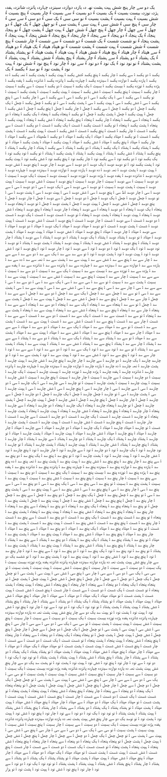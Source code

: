 یک 
دو
سے
چار
پنچ
شش
ہپت
ہشت
نھہ
دہ
یازدہ
دوازدہ
سینزدہ
چہاردہ
پانزدہ
شانزدہ
ہفدہ
ہژدہ
نوزدہ
بیست
بسیت ءُ یک
بسیت ءُ دو
بسیت ءُ سے
بسیت ءُ چار
بسیت ءُ پنچ
بسیت ءُ شش
بسیت ءُ ہپت
بسیت ءُ ہشت
بسیت ءُ نو
سی
سی ءُ یک
سی ءُ دو
سی ءُ سے
سی ءُ چار
سی ءُ پنچ
سی ءُ شش
سی ءُ ہپت
سی ءُ ہشت
سی ءُ نو
چھل
چھل ءُ یک
چھل ءُ دو
چھل ءُ سے
چھل ءُ چار
چھل ءُ پنچ
چھل ءُ شش
چھل ءُ ہپت
چھل ءُ ہشت
چھل ءُ نو
پنجاہ
پنجاہ ءُ یک
پنجاہ ءُ دو
پنجاہ ءُ سے
پنجاہ ءُ چار
پنجاہ ءُ پنچ
پنجاہ ءُ شش
پنجاہ ءُ ہپت
پنجاہ ءُ ہشت
پنجاہ ءُ نو
شست
شست ءُ یک 
شست ءُ دو
شست ءُ سے
شست ءُ چار
شست ءُ پنچ
شست ءُ شش
شست ءُ ہپت
شست ءُ ہشت
شست ءُ نو
ھپتاد
ھپتاد ءُ یک 
ھپتاد ءُ دو
ھپتاد ءُ سے
ھپتاد ءُ چار
ھپتاد ءُ پنچ
ھپتاد ءُ شش
ھپتاد ءُ ہپت
ھپتاد ءُ ہشت
ھپتاد ءُ نو 
ہشتاد 
ہشتاد ءُ یک 
ہشتاد ءُ دو
ہشتاد ءُ سے
ہشتاد ءُ چار
ہشتاد ءُ پنچ
ہشتاد ءُ شش
ہشتاد ءُ ہپت
ہشتاد ءُ ہشت
ہشتاد ءُ نو
نود 
نود ءُ یک 
نود ءُ دو
نود ءُ سے
نود ءُ چار
نود ءُ پنچ
نود ءُ شش
نود ءُ ہپت
نود ءُ ہشت
نود ءُ نو 
سد ءُ
یکسد ءُ یک  
یکسد ءُ دو
یکسد ءُ سے
یکسد ءُ چار
یکسد ءُ پنچ
یکسد ءُشش
یکسد ءُ ہپت
یکسد ءُ ہشت
یکسد ءُ نھہ
یکسد ءُ دہ
یکسد ءُ یازدہ
یکسد ءُ دوازدہ
یکسد ءُ سینزدہ
یکسد ءُ چہاردہ
یکسد ءُ پانزدہ
یکسد ءُ شانزدہ
یکسد ءُ ہفدہ
یکسد ءُ ہژدہ
یکسد ءُ نوزدہ
یکسد ءُ بیست
یکسد ءُ بسیت ءُ یک
یکسد ءُ بسیت ءُ دو
یکسد ءُ بسیت ءُ سے
یکسد ءُ بسیت ءُ چار
یکسد ءُ بسیت ءُ پنچ
یکسد ءُ بسیت ءُ شش
یکسد ءُ بسیت ءُ ہپت
یکسد ءُ بسیت ءُ ہشت
یکسد ءُ بسیت ءُ نو
یکسد ءُ سی
یکسد ءُ سی ءُ یک
یکسد ءُ سی ءُ دو
یکسد ءُ سی ءُ سے
یکسد ءُ سی ءُ چار
یکسد ءُ سی ءُ پنچ
یکسد ءُ سی ءُ شش
یکسد ءُ سی ءُ ہپت
یکسد ءُ سی ءُ ہشت
یکسد ءُ سی ءُ نو
یکسد ءُ چھل
یکسد ءُ چھل ءُ یک
یکسد ءُ چھل ءُ دو
یکسد ءُ چھل ءُ سے
یکسد ءُ چھل ءُ چار
یکسد ءُ چھل ءُ پنچ
یکسد ءُ چھل ءُ شش
یکسد ءُ چھل ءُ ہپت
یکسد ءُ چھل ءُ ہشت
یکسد ءُ چھل ءُ نو
یکسد ءُ پنجاہ
یکسد ءُ پنجاہ ءُ یک
یکسد ءُ پنجاہ ءُ دو
یکسد ءُ پنجاہ ءُ سے
یکسد ءُ پنجاہ ءُ چار
یکسد ءُ پنجاہ ءُ پنچ
یکسد ءُ پنجاہ ءُ شش
یکسد ءُ پنجاہ ءُ ہپت
یکسد ءُ پنجاہ ءُ ہشت
یکسد ءُ پنجاہ ءُ نو
یکسد ءُ شست
یکسد ءُ شست ءُ یک 
یکسد ءُ شست ءُ دو
یکسد ءُ شست ءُ سے
یکسد ءُ شست ءُ چار
یکسد ءُ شست ءُ پنچ
یکسد ءُ شست ءُ شش
یکسد ءُ شست ءُ ہپت
یکسد ءُ شست ءُ ہشت
یکسد ءُ شست ءُ نو
یکسد ءُ ھپتاد
یکسد ءُ ھپتاد ءُ یک 
یکسد ءُ ھپتاد ءُ دو
یکسد ءُ طھپتاد ءُ سے
یکسد ءُ ھپتاد ءُ چار
یکسد ءُ ھپتاد ءُ پنچ
یکسد ءُ ھپتاد ءُ شش
یکسد ءُ ھپتاد ءُ ہپت
یکسد ءُ ھپتاد ءُ ہشت
یکسد ءُ ھپتاد ءُ نو 
یکسد ءُ ہشتاد 
یکسد ءُ ہشتاد ءُ یک 
یکسد ءُ ہشتاد ءُ دو
یکسد ءُ ہشتاد ءُ سے
یکسد ءُ ہشتاد ءُ چار
یکسد ءُ ہشتاد ءُ پنچ
یکسد ءُ ہشتاد ءُ شش
یکسد ءُ ہشتاد ءُ ہپت
یکسد ءُ ہشتاد ءُ ہشت
یکسد ءُ ہشتاد ءُ نو
یکسد ءُ نود 
یکسد نود ءُ یک 
یکسد نود ءُ دو
یکسد نود ءُ سے
یکسد نود ءُ چار
یکسد نود ءُ پنچ
یکسد نود ءُ شش
یکسد نود ءُ ہپت
یکسد نود ءُ ہشت
یکسد نود ءُ نو
دوسد
دوسد ءُ یک 
دوسد ءُ دو
دوسد ءُ سے
دوسد ءُ چار
دوسد ءُ پنچ
دوسد ءُ شش
دوسد ءُ ہپت
دوسد ءُ ہشت
دوسد ءُ نھہ
دوسد ءُ دہ
دوسد ءُ یازدہ
دوسد ءُ دوازدہ
دوسد ءُ سینزدہ
دوسد ءُ چہاردہ
دوسد ءُ پانزدہ
دوسد ءُ شانزدہ
دوسد ءُ ہفدہ
دوسد ءُ ہژدہ
دوسد ءُ نوزدہ
دوسد ءُ بیست
دوسد ءُ بسیت ءُ یک
دوسد ءُ بسیت ءُ دو
دوسد ءُ بسیت ءُ سے
دوسد ءُ بسیت ءُ چار
دوسد ءُ بسیت ءُ پنچ
دوسد ءُ بسیت ءُ شش
دوسد ءُ بسیت ءُ ہپت
دوسد ءُ بسیت ءُ ہشت
دوسد ءُ بسیت ءُ نو
دوسد ءُ سی
دوسد ءُ سی ءُ یک
دوسد ءُ سی ءُ دو
دوسد ءُ سی ءُ سے
دوسد ءُ سی ءُ چار
دوسد ءُط سی ءُ پنچ
دوسد ءُ سی ءُ شش
دوسد ءُ سی ءُ ہپت
دوسد ءُ سی ءُ ہشت
دوسد ءُ سی ءُ نو
دوسد ءُ چھل
دوسد ءُ چھل ءُ یک
دوسد ءُ چھل ءُ دو
دوسد ءُ چھل ءُ سے
دوسد ءُ چھل ءُ چار
دوسد ءُ چھل ءُ پنچ
دوسد ءُ چھل ءُ شش
دوسد ءُ چھل ءُ ہپت
دوسد ءُ چھل ءُ ہشت
دوسد ءُ چھل ءُ نو
دوسد ءُ پنجاہ
دوسد ءُ پنجاہ ءُ یک
دوسد ءُ پنجاہ ءُ دو
دوسد ءُ پنجاہ ءُ سے
دوسد ءُ پنجاہ ءُ چار
دوسد ءُ پنجاہ ءُ پنچ
دوسد ءُ پنجاہ ءُ شش
دوسد ءُ پنجاہ ءُ ہپت
دوسد ءُ پنجاہ ءُ ہشت
دوسد ءُ پنجاہ ءُ نو
دوسد ءُ شست
دوسد ءُ شست ءُ یک 
دوسد ءُ شست ءُ دو
دوسد ءُ شست ءُ سے
دوسد ءُ شست ءُ چار
دوسد ءُ شست ءُ پنچ
دوسد ءُ شست ءُ شش
دوسد ءُ شست ءُ ہپت
دوسد ءُ شست ءُ ہشت
دوسد ءُ شست ءُ نو
دوسد ءُ ھپتاد
دوسد ءُ ھپتاد ءُ یک 
دوسد ءُ ھپتاد ءُ دو
دوسد ءُ ھپتاد ءُ سے
دوسد ءُ ھپتاد ءُ چار
دوسد ءُ ھپتاد ءُ پنچ
دوسد ءُ ھپتاد ءُ شش
دوسد ءُ ھپتاد ءُ ہپت
دوسد ءُ ھپتاد ءُ ہشت
دوسد ءُ ھپتاد ءُ نو 
دوسد ءُ ہشتاد 
دوسد ءُ ہشتاد ءُ یک 
دوسد ءُ ہشتاد ءُ دو
دوسد ءُ ہشتاد ءُ سے
دوسد ءُ ہشتاد ءُ چار
دوسد ءُ ہشتاد ءُ پنچ
دوسد ءُ ہشتاد ءُ شش
دوسد ءُ ہشتاد ءُ ہپت
دوسد ءُ ہشتاد ءُ ہشت
دوسد ءُ ہشتاد ءُ نو
دوسد ءُ نود 
دوسد ءُ نود ءُ یک 
دوسد ءُ نود ءُ دو
دوسد ءُ نود ءُ سے
دوسد ءُ نود ءُ چار
دوسد ءُ نود ءُ پنچ
دوسد ءُ نود ءُ شش
دوسد ءُ نود ءُ ہپت
دوسد ءُ نود ءُ ہشت
دوسد ءُ نود ءُ نو
سے سد
سے سد ءُ یک 
سے سد ءُ دو
سے سد ءُ سے
سے سد ءُ چار
سے سد ءُ پنچ
سے سد ءُ شش
سے سد ءُ ہپت
سے سد ءُ ہشت
سے سد ءُ نھہ
سے سد ءُ دہ
سے سد ءُ یازدہ
سے سد ءُ دوازدہ
سے سد ءُ سینزدہ
سے سد ءُ چہاردہ
سے سد ءُ پانزدہ
سے سد ءُ شانزدہ
سے سد ءُ ہفدہ
سے سد ءُ ہژدہ
سے سد ءُ نوزدہ
سے سد ءُ بیست
سے سد ءُ بسیت ءُ یک
سے سد ءُ بسیت ءُ دو
سے سد ءُ بسیت ءُ سے
سے سد ءُ بسیت ءُ چار
سے سد ءُ بسیت ءُ پنچ
سے سد ءُ بسیت ءُ شش
سے سد ءُ بسیت ءُ ہپت
سے سد ءُ بسیت ءُ ہشت
سے سد ءُ بسیت ءُ نو
سے سد ءُ سی
سے سد ءُ سی ءُ یک
سے سد ءُ سی ءُ دو
سے سد ءُ سی ءُ سے
سے سد ءُ سی ءُ چار
سے سد ءُ سی ءُ پنچ
سے سد ءُ سی ءُ شش
سے سد ءُ سی ءُ ہپت
سے سد ءُ سی ءُ ہشت
سے سد ءُ سی ءُ نو
سے سد ءُ چھل
سے سد ءُ چھل ءُ یک
سے سد ءُ چھل ءُ دو
سے سد ءُ چھل ءُ سے
سے سد ءُ چھل ءُ چار
سے سد ءُ چھل ءُ پنچ
سے سد ءُ چھل ءُ شش
سے سد ءُ چھل ءُ ہپت
سے سد ءُ چھل ءُ ہشت
سے سد ءُ چھل ءُ نو
سے سد ءُ پنجاہ
سے سد ءُ پنجاہ ءُ یک
سے سد ءُ پنجاہ ءُ دو
سے سد ءُ پنجاہ ءُ سے
سے سد ءُ پنجاہ ءُ چار
سے سد ءُ پنجاہ ءُ پنچ
سے سد ءُ پنجاہ ءُ شش
سے سد ءُ پنجاہ ءُ ہپت
سے سد ءُ پنجاہ ءُ ہشت
سے سد ءُ پنجاہ ءُ نو
سے سد ءُ شست
سے سد ءُ شست ءُ یک 
سے سد ءُ شست ءُ دو
سے سد ءُ شست ءُ سے
سے سد ءُ شست ءُ چار
سے سد ءُ شست ءُ پنچ
سے سد ءُ شست ءُ شش
سے سد ءُ شست ءُ ہپت
سے سد ءُ شست ءُ ہشت
سے سد ءُ شست ءُ نو
سے سد ءُ ھپتاد
سے سد ءُ ھپتاد ءُ یک 
سے سد ءُ ھپتاد ءُ دو
سے سد ءُ ھپتاد ءُ سے
سے سد ءُ ھپتاد ءُ چار
سے سد ءُ ھپتاد ءُ پنچ
سے سد ءُ ھپتاد ءُ شش
سے سد ءُ ھپتاد ءُ ہپت
سے سد ءُ ھپتاد ءُ ہشت
سے سد ءُ ھپتاد ءُ نو 
سے سد ءُ ہشتاد 
سے سد ءُ ہشتاد ءُ یک 
سے سد ءُ ہشتاد ءُ دو
سے سد ءُ ہشتاد ءُ سے
سے سد ءُ ہشتاد ءُ چار
سے سد ءُ ہشتاد ءُ پنچ
سے سد ءُ ہشتاد ءُ شش
سے سد ءُ ہشتاد ءُ ہپت
سے سد ءُ ہشتاد ءُ ہشت
سے سد ءُ ہشتاد ءُ نو
سے سد ءُ نود 
سے سد ءُ نود ءُ یک 
سے سد ءُ نود ءُ دو
سے سد ءُ نود ءُ سے
سے سد ءُ نود ءُ چار
سے سد ءُ نود ءُ پنچ
سے سد ءُ نود ءُ شش
سے سد ءُ نود ءُ ہپت
سے سد ءُ نود ءُ ہشت
سے سد ءُ نود ءُ نو 
چارسد
چارسد ءُ یک 
چارسد ءُ دو
چارسد ءُ سے
چارسد ءُ چار
چارسد ءُ پنچ
چارسد ءُ شش
چارسد ءُ ہپت
چارسد ءُ ہشت
چارسد ءُ نھہ
چارسد ءُ دہ
چارسد ءُ یازدہ
چارسد ءُ دوازدہ
چارسد ءُ سینزدہ
چارسد ءُ چہاردہ
چارسد ءُ پانزدہ
چارسد ءُ شانزدہ
چارسد ءُ ہفدہ
چارسد ءُ ہژدہ
چارسد ءُ نوزدہ
چارسد ءُ بیست
چارسد ءُ بسیت ءُ یک
چارسد ءُ بسیت ءُ دو
چارسد ءُ بسیت ءُ سے
چارسد ءُ بسیت ءُ چار
چارسد ءُ بسیت ءُ پنچ
چارسد ءُ بسیت ءُ شش
چارسد ءُ بسیت ءُ ہپت
چارسد ءُ بسیت ءُ ہشت
چارسد ءُ بسیت ءُ نو
چارسد ءُ سی
چارسد ءُ سی ءُ یک
چارسد ءُ سی ءُ دو
چارسد ءُ سی ءُ سے
چارسد ءُ سی ءُ چار
چارسد ءُ سی ءُ پنچ
چارسد ءُ سی ءُ شش
چارسد ءُ سی ءُ ہپت
چارسد ءُ سی ءُ ہشت
چارسد ءُ سی ءُ نو
چارسد ءُ چھل
چارسد ءُ چھل ءُ یک
چارسد ءُ چھل ءُ دو
چارسد ءُ چھل ءُ سے
چارسد ءُ چھل ءُ چار
چارسد ءُ چھل ءُ پنچ
چارسد ءُ چھل ءُ شش
چارسد ءُ چھل ءُ ہپت
چارسد ءُ چھل ءُ ہشت
چارسد ءُ چھل ءُ نو
چارسد ءُ پنجاہ
چارسد ءُ پنجاہ ءُ یک
چارسد ءُ پنجاہ ءُ دو
چارسد ءُ پنجاہ ءُ سے
چارسد ءُ پنجاہ ءُ چار
چارسد ءُ پنجاہ ءُ پنچ
چارسد ءُ پنجاہ ءُ شش
چارسد ءُ پنجاہ ءُ ہپت
چارسد ءُ پنجاہ ءُ ہشت
چارسد ءُ پنجاہ ءُ نو
چارسد ءُ شست
چارسد ءُ شست ءُ یک 
چارسد ءُ شست ءُ دو
چارسد ءُ شست ءُ سے
چارسد ءُ شست ءُ چار
چارسد ءُ شست ءُ پنچ
چارسد ءُ شست ءُ شش
چارسد ءُ شست ءُ ہپت
چارسد ءُ شست ءُ ہشت
چارسد ءُ شست ءُ نو
چارسد ءُ ھپتاد
چارسد ءُ ھپتاد ءُ یک 
چارسد ءُ ھپتاد ءُ دو
چارسد ءُ ھپتاد ءُ سے
چارسد ءُ ھپتاد ءُ چار
چارسد ءُ ھپتاد ءُ پنچ
چارسد ءُ ھپتاد ءُ شش
چارسد ءُ ھپتاد ءُ ہپت
چارسد ءُ ھپتاد ءُ ہشت
چارسد ءُ ھپتاد ءُ نو 
چارسد ءُ ہشتاد 
چارسد ءُ ہشتاد ءُ یک 
چارسد ءُ ہشتاد ءُ دو
چارسد ءُ ہشتاد ءُ سے
چارسد ءُ ہشتاد ءُ چار
چارسد ءُ ہشتاد ءُ پنچ
چارسد ءُ ہشتاد ءُ شش
چارسد ءُ ہشتاد ءُ ہپت
چارسد ءُ ہشتاد ءُ ہشت
چارسد ءُ ہشتاد ءُ نو
چارسد ءُ نود 
چارسد ءُ نود ءُ یک 
چارسد ءُ نود ءُ دو
چارسد ءُ نود ءُ سے
چارسد ءُ نود ءُ چار
چارسد ءُ نود ءُ پنچ
چارسد ءُ نود ءُ شش
چارسد ءُ نود ءُ ہپت
چارسد ءُ نود ءُ ہشت
چارسد ءُ نود ءُ نو 
پنچ سد ءُ
پنچ سد ءُ یک 
پنچ سد ءُ دو
پنچ سد ءُ سے
پنچ سد ءُ چار
پنچ سد ءُ پنچ
پنچ سد ءُ شش
پنچ سد ءُ ہپت
پنچ سد ءُ ہشت
پنچ سد ءُ نھہ
پنچ سد ءُ دہ
پنچ سد ءُ یازدہ
پنچ سد ءُ دوازدہ
پنچ سد ءُ سینزدہ
پنچ سد ءُ چہاردہ
پنچ سد ءُ پانزدہ
پنچ سد ءُ شانزدہ
پنچ سد ءُ ہفدہ
پنچ سد ءُ ہژدہ
پنچ سد ءُ نوزدہ
پنچ سد ءُ بیست
پنچ سد ءُ بسیت ءُ یک
پنچ سد ءُ بسیت ءُ دو
پنچ سد ءُ بسیت ءُ سے
پنچ سد ءُ بسیت ءُ چار
پنچ سد ءُ بسیت ءُ پنچ
پنچ سد ءُ بسیت ءُ شش
پنچ سد ءُ بسیت ءُ ہپت
پنچ سد ءُ بسیت ءُ ہشت
پنچ سد ءُ بسیت ءُ نو
پنچ سد ءُ سی
پنچ سد ءُ سی ءُ یک
پنچ سد ءُ سی ءُ دو
پنچ سد ءُ سی ءُ سے
پنچ سد ءُ سی ءُ چار
پنچ سد ءُ سی ءُ پنچ
پنچ سد ءُ سی ءُ شش
پنچ سد ءُ سی ءُ ہپت
پنچ سد ءُ سی ءُ ہشت
پنچ سد ءُ سی ءُ نو
پنچ سد ءُ چھل
پنچ سد ءُ چھل ءُ یک
پنچ سد ءُ چھل ءُ دو
پنچ سد ءُ چھل ءُ سے
پنچ سد ءُ چھل ءُ چار
پنچ سد ءُ چھل ءُ پنچ
پنچ سد ءُ چھل ءُ شش
پنچ سد ءُ چھل ءُ ہپت
پنچ سد ءُ چھل ءُ ہشت
پنچ سد ءُ چھل ءُ نو
پنچ سد ءُ پنجاہ
پنچ سد ءُ پنجاہ ءُ یک
پنچ سد ءُ پنجاہ ءُ دو
پنچ سد ءُ پنجاہ ءُ سے
پنچ سد ءُ پنجاہ ءُ چار
پنچ سد ءُ پنجاہ ءُ پنچ
پنچ سد ءُ پنجاہ ءُ شش
پنچ سد ءُ پنجاہ ءُ ہپت
پنچ سد ءُ پنجاہ ءُ ہشت
پنچ سد ءُ پنجاہ ءُ نو
پنچ سد ءُ شست
پنچ سد ءُ شست ءُ یک 
پنچ سد ءُ شست ءُ دو
پنچ سد ءُ شست ءُ سے
پنچ سد ءُ شست ءُ چار
پنچ سد ءُ شست ءُ پنچ
پنچ سد ءُ شست ءُ شش
پنچ سد ءُ شست ءُ ہپت
پنچ سد ءُ شست ءُ ہشت
پنچ سد ءُ شست ءُ نو
پنچ سد ءُ ھپتاد
پنچ سد ءُ ھپتاد ءُ یک 
پنچ سد ءُ ھپتاد ءُ دو
پنچ سد ءُ ھپتاد ءُ سے
پنچ سد ءُ ھپتاد ءُ چار
پنچ سد ءُ ھپتاد ءُ پنچ
پنچ سد ءُ ھپتاد ءُ شش
پنچ سد ءُ ھپتاد ءُ ہپت
پنچ سد ءُ ھپتاد ءُ ہشت
پنچ سد ءُ ھپتاد ءُ نو 
پنچ سد ءُ ہشتاد 
پنچ سد ءُ ہشتاد ءُ یک 
پنچ سد ءُ ہشتاد ءُ دو
پنچ سد ءُ ہشتاد ءُ سے
پنچ سد ءُ ہشتاد ءُ چار
پنچ سد ءُ ہشتاد ءُ پنچ
پنچ سد ءُ ہشتاد ءُ شش
پنچ سد ءُ ہشتاد ءُ ہپت
پنچ سد ءُ ہشتاد ءُ ہشت
پنچ سد ءُ ہشتاد ءُ نو
پنچ سد ءُ نود 
پنچ سد ءُ نود ءُ یک 
پنچ سد ءُ نود ءُ دو
پنچ سد ءُ نود ءُ سے
پنچ سد ءُ نود ءُ چار
پنچ سد ءُ نود ءُ پنچ
پنچ سد ءُ نود ءُ شش
پنچ سد ءُ نود ءُ ہپت
پنچ سد ءُ نود ءُ ہشت
پنچ سد ءُ نود ءُ نو 
ششسد
یک 
دو
سے
چار
پنچ
شش
ہپت
ہشت
نھہ
دہ
یازدہ
دوازدہ
سینزدہ
چہاردہ
پانزدہ
شانزدہ
ہفدہ
ہژدہ
نوزدہ
بیست
بسیت ءُ یک
بسیت ءُ دو
بسیت ءُ سے
بسیت ءُ چار
بسیت ءُ پنچ
بسیت ءُ شش
بسیت ءُ ہپت
بسیت ءُ ہشت
بسیت ءُ نو
سی
سی ءُ یک
سی ءُ دو
سی ءُ سے
سی ءُ چار
سی ءُ پنچ
سی ءُ شش
سی ءُ ہپت
سی ءُ ہشت
سی ءُ نو
چھل
چھل ءُ یک
چھل ءُ دو
چھل ءُ سے
چھل ءُ چار
چھل ءُ پنچ
چھل ءُ شش
چھل ءُ ہپت
چھل ءُ ہشت
چھل ءُ نو
پنجاہ
پنجاہ ءُ یک
پنجاہ ءُ دو
پنجاہ ءُ سے
پنجاہ ءُ چار
پنجاہ ءُ پنچ
پنجاہ ءُ شش
پنجاہ ءُ ہپت
پنجاہ ءُ ہشت
پنجاہ ءُ نو
شست
شست ءُ یک 
شست ءُ دو
شست ءُ سے
شست ءُ چار
شست ءُ پنچ
شست ءُ شش
شست ءُ ہپت
شست ءُ ہشت
شست ءُ نو
ھپتاد
ھپتاد ءُ یک 
ھپتاد ءُ دو
ھپتاد ءُ سے
ھپتاد ءُ چار
ھپتاد ءُ پنچ
ھپتاد ءُ شش
ھپتاد ءُ ہپت
ھپتاد ءُ ہشت
ھپتاد ءُ نو 
ہشتاد 
ہشتاد ءُ یک 
ہشتاد ءُ دو
ہشتاد ءُ سے
ہشتاد ءُ چار
ہشتاد ءُ پنچ
ہشتاد ءُ شش
ہشتاد ءُ ہپت
ہشتاد ءُ ہشت
ہشتاد ءُ نو
نود 
نود ءُ یک 
نود ءُ دو
نود ءُ سے
نود ءُ چار
نود ءُ پنچ
نود ءُ شش
نود ءُ ہپت
نود ءُ ہشت
نود ءُ نو 
ہپت سد
یک 
دو
سے
چار
پنچ
شش
ہپت
ہشت
نھہ
دہ
یازدہ
دوازدہ
سینزدہ
چہاردہ
پانزدہ
شانزدہ
ہفدہ
ہژدہ
نوزدہ
بیست
بسیت ءُ یک
بسیت ءُ دو
بسیت ءُ سے
بسیت ءُ چار
بسیت ءُ پنچ
بسیت ءُ شش
بسیت ءُ ہپت
بسیت ءُ ہشت
بسیت ءُ نو
سی
سی ءُ یک
سی ءُ دو
سی ءُ سے
سی ءُ چار
سی ءُ پنچ
سی ءُ شش
سی ءُ ہپت
سی ءُ ہشت
سی ءُ نو
چھل
چھل ءُ یک
چھل ءُ دو
چھل ءُ سے
چھل ءُ چار
چھل ءُ پنچ
چھل ءُ شش
چھل ءُ ہپت
چھل ءُ ہشت
چھل ءُ نو
پنجاہ
پنجاہ ءُ یک
پنجاہ ءُ دو
پنجاہ ءُ سے
پنجاہ ءُ چار
پنجاہ ءُ پنچ
پنجاہ ءُ شش
پنجاہ ءُ ہپت
پنجاہ ءُ ہشت
پنجاہ ءُ نو
شست
شست ءُ یک 
شست ءُ دو
شست ءُ سے
شست ءُ چار
شست ءُ پنچ
شست ءُ شش
شست ءُ ہپت
شست ءُ ہشت
شست ءُ نو
ھپتاد
ھپتاد ءُ یک 
ھپتاد ءُ دو
ھپتاد ءُ سے
ھپتاد ءُ چار
ھپتاد ءُ پنچ
ھپتاد ءُ شش
ھپتاد ءُ ہپت
ھپتاد ءُ ہشت
ھپتاد ءُ نو 
ہشتاد 
ہشتاد ءُ یک 
ہشتاد ءُ دو
ہشتاد ءُ سے
ہشتاد ءُ چار
ہشتاد ءُ پنچ
ہشتاد ءُ شش
ہشتاد ءُ ہپت
ہشتاد ءُ ہشت
ہشتاد ءُ نو
نود 
نود ءُ یک 
نود ءُ دو
نود ءُ سے
نود ءُ چار
نود ءُ پنچ
نود ءُ شش
نود ءُ ہپت
نود ءُ ہشت
نود ءُ نو 
ہشت سد
یک 
دو
سے
چار
پنچ
شش
ہپت
ہشت
نھہ
دہ
یازدہ
دوازدہ
سینزدہ
چہاردہ
پانزدہ
شانزدہ
ہفدہ
ہژدہ
نوزدہ
بیست
بسیت ءُ یک
بسیت ءُ دو
بسیت ءُ سے
بسیت ءُ چار
بسیت ءُ پنچ
بسیت ءُ شش
بسیت ءُ ہپت
بسیت ءُ ہشت
بسیت ءُ نو
سی
سی ءُ یک
سی ءُ دو
سی ءُ سے
سی ءُ چار
سی ءُ پنچ
سی ءُ شش
سی ءُ ہپت
سی ءُ ہشت
سی ءُ نو
چھل
چھل ءُ یک
چھل ءُ دو
چھل ءُ سے
چھل ءُ چار
چھل ءُ پنچ
چھل ءُ شش
چھل ءُ ہپت
چھل ءُ ہشت
چھل ءُ نو
پنجاہ
پنجاہ ءُ یک
پنجاہ ءُ دو
پنجاہ ءُ سے
پنجاہ ءُ چار
پنجاہ ءُ پنچ
پنجاہ ءُ شش
پنجاہ ءُ ہپت
پنجاہ ءُ ہشت
پنجاہ ءُ نو
شست
شست ءُ یک 
شست ءُ دو
شست ءُ سے
شست ءُ چار
شست ءُ پنچ
شست ءُ شش
شست ءُ ہپت
شست ءُ ہشت
شست ءُ نو
ھپتاد
ھپتاد ءُ یک 
ھپتاد ءُ دو
ھپتاد ءُ سے
ھپتاد ءُ چار
ھپتاد ءُ پنچ
ھپتاد ءُ شش
ھپتاد ءُ ہپت
ھپتاد ءُ ہشت
ھپتاد ءُ نو 
ہشتاد 
ہشتاد ءُ یک 
ہشتاد ءُ دو
ہشتاد ءُ سے
ہشتاد ءُ چار
ہشتاد ءُ پنچ
ہشتاد ءُ شش
ہشتاد ءُ ہپت
ہشتاد ءُ ہشت
ہشتاد ءُ نو
نود 
نود ءُ یک 
نود ءُ دو
نود ءُ سے
نود ءُ چار
نود ءُ پنچ
نود ءُ شش
نود ءُ ہپت
نود ءُ ہشت
نود ءُ نو 
نوسد
یک 
دو
سے
چار
پنچ
شش
ہپت
ہشت
نھہ
دہ
یازدہ
دوازدہ
سینزدہ
چہاردہ
پانزدہ
شانزدہ
ہفدہ
ہژدہ
نوزدہ
بیست
بسیت ءُ یک
بسیت ءُ دو
بسیت ءُ سے
بسیت ءُ چار
بسیت ءُ پنچ
بسیت ءُ شش
بسیت ءُ ہپت
بسیت ءُ ہشت
بسیت ءُ نو
سی
سی ءُ یک
سی ءُ دو
سی ءُ سے
سی ءُ چار
سی ءُ پنچ
سی ءُ شش
سی ءُ ہپت
سی ءُ ہشت
سی ءُ نو
چھل
چھل ءُ یک
چھل ءُ دو
چھل ءُ سے
چھل ءُ چار
چھل ءُ پنچ
چھل ءُ شش
چھل ءُ ہپت
چھل ءُ ہشت
چھل ءُ نو
پنجاہ
پنجاہ ءُ یک
پنجاہ ءُ دو
پنجاہ ءُ سے
پنجاہ ءُ چار
پنجاہ ءُ پنچ
پنجاہ ءُ شش
پنجاہ ءُ ہپت
پنجاہ ءُ ہشت
پنجاہ ءُ نو
شست
شست ءُ یک 
شست ءُ دو
شست ءُ سے
شست ءُ چار
شست ءُ پنچ
شست ءُ شش
شست ءُ ہپت
شست ءُ ہشت
شست ءُ نو
ھپتاد
ھپتاد ءُ یک 
ھپتاد ءُ دو
ھپتاد ءُ سے
ھپتاد ءُ چار
ھپتاد ءُ پنچ
ھپتاد ءُ شش
ھپتاد ءُ ہپت
ھپتاد ءُ ہشت
ھپتاد ءُ نو 
ہشتاد 
ہشتاد ءُ یک 
ہشتاد ءُ دو
ہشتاد ءُ سے
ہشتاد ءُ چار
ہشتاد ءُ پنچ
ہشتاد ءُ شش
ہشتاد ءُ ہپت
ہشتاد ءُ ہشت
ہشتاد ءُ نو
نود 
نود ءُ یک 
نود ءُ دو
نود ءُ سے
نود ءُ چار
نود ءُ پنچ
نود ءُ شش
نود ءُ ہپت
نود ءُ ہشت
نود ءُ نو 
ہزار
